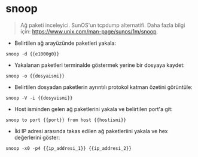 # snoop

> Ağ paketi inceleyici.
> SunOS'un tcpdump alternatifi.
> Daha fazla bilgi için: <https://www.unix.com/man-page/sunos/1m/snoop>.

- Belirtilen ağ arayüzünde paketleri yakala:

`snoop -d {{e1000g0}}`

- Yakalanan paketleri terminalde göstermek yerine bir dosyaya kaydet:

`snoop -o {{dosyaismi}}`

- Belirtilen dosyadan paketlerin ayrıntılı protokol katman özetini görüntüle:

`snoop -V -i {{dosyaismi}}`

- Host isminden gelen ağ paketlerini yakala ve belirtilen port'a git:

`snoop to port {{port}} from host {{hostismi}}`

- İki IP adresi arasında takas edilen ağ paketleriini yakala ve hex değerlerini göster:

`snoop -x0 -p4 {{ip_addresi_1}} {{ip_addresi_2}}`
